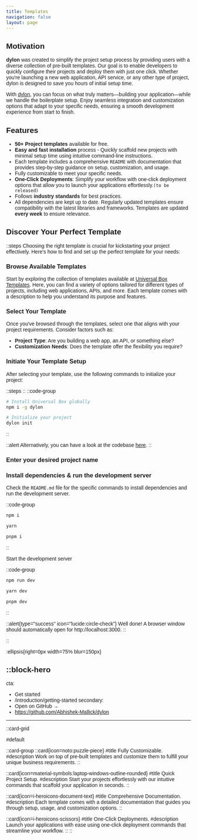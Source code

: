 ```yaml
---
title: Templates
navigation: false
layout: page
---
```


<style>
body {
  font-family: 'Poppins', sans-serif;
}
</style>

## Motivation

**dylon** was created to simplify the project setup process by providing users with a diverse collection of pre-built templates. Our goal is to enable developers to quickly configure their projects and deploy them with just one click. Whether you're launching a new web application, API service, or any other type of project, dylon is designed to save you hours of initial setup time.

With [dylon](https://github.com/Abhishek-Mallick/dylon), you can focus on what truly matters—building your application—while we handle the boilerplate setup. Enjoy seamless integration and customization options that adapt to your specific needs, ensuring a smooth development experience from start to finish.

## Features

- **50+ Project templates** available for free.
- **Easy and fast installation** process - Quickly scaffold new projects with minimal setup time using intuitive command-line instructions.
- Each template includes a comprehensive `README` with documentation that provides step-by-step guidance on setup, customization, and usage.
- Fully customizable to meet your specific needs.
- **One-Click Deployments**: Simplify your workflow with one-click deployment options that allow you to launch your applications effortlessly.`(to be released)`
- Follows **industry standards** for best practices.
- All dependencies are kept up to date. Regularly updated templates ensure compatibility with the latest libraries and frameworks. Templates are updated **every week** to ensure relevance.

## Discover Your Perfect Template

::steps
Choosing the right template is crucial for kickstarting your project effectively. Here's how to find and set up the perfect template for your needs:

### Browse Available Templates

Start by exploring the collection of templates available at [Universal Box Templates](https://dylonn.xyz/templates). Here, you can find a variety of options tailored for different types of projects, including web applications, APIs, and more. Each template comes with a description to help you understand its purpose and features.

### Select Your Template

Once you've browsed through the templates, select one that aligns with your project requirements. Consider factors such as:
- **Project Type**: Are you building a web app, an API, or something else?
- **Customization Needs**: Does the template offer the flexibility you require?

### Initiate Your Template Setup

After selecting your template, use the following commands to initialize your project:

::steps
::
::code-group
  ```bash [npm]
  # Install Universal Box globally
  npm i -g dylon

  # Initialize your project
  dylon init
  ```
::

::alert
Alternatively, you can have a look at the codebase [here](https://github.com/Abhishek-Mallick/dylon/tree/main/template).
::

### Enter your desired project name

### Install dependencies & run the development server

Check the `README.md` file for the specific commands to install dependencies and run the development server.

::code-group
  ```bash [npm]
  npm i
  ```
  ```bash [yarn]
  yarn
  ```
  ```bash [pnpm]
  pnpm i
  ```
::

Start the development server

::code-group
  ```bash [npm]
  npm run dev
  ```
  ```bash [yarn]
  yarn dev
  ```
  ```bash [pnpm]
  pnpm dev
  ```
::

::alert{type="success" icon="lucide:circle-check"}
Well done! A browser window should automatically open for http://localhost:3000.
::

::


:ellipsis{right=0px width=75% blur=150px}

::block-hero
---
cta:
  - Get started
  - /introduction/getting-started
secondary:
  - Open on GitHub →
  - https://github.com/Abhishek-Mallick/dylon
---


::card-grid

#default

::card-group
  ::card{icon=noto:puzzle-piece}
  #title
  Fully Customizable.
  #description
  Work on top of pre-built templates and customize them to fulfill your unique business requirements.
  ::

  ::card{icon=material-symbols:laptop-windows-outline-rounded}
  #title
  Quick Project Setup.
  #description
  Start your projects effortlessly with our intuitive commands that scaffold your application in seconds.
  ::

  ::card{icon=i-heroicons-document-text}
  #title
  Comprehensive Documentation.
  #description
  Each template comes with a detailed documentation that guides you through setup, usage, and customization options.
  ::

  ::card{icon=i-heroicons-scissors}
  #title
  One-Click Deployments.
  #description
  Launch your applications with ease using one-click deployment commands that streamline your workflow.
  ::
::